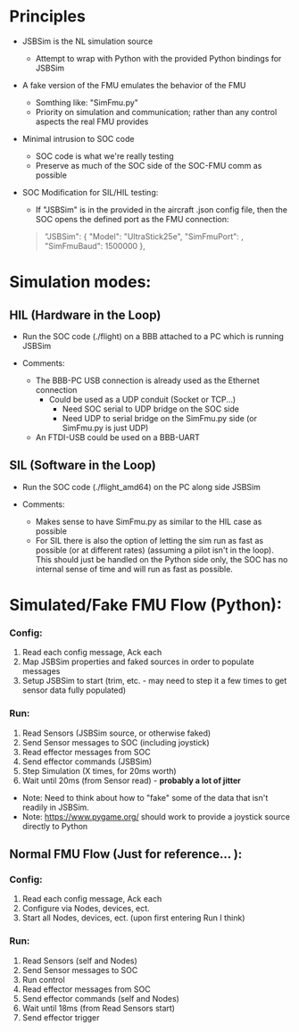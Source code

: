
# Principles
- JSBSim is the NL simulation source
	- Attempt to wrap with Python with the provided Python bindings for JSBSim
- A fake version of the FMU emulates the behavior of the FMU
	- Somthing like: "SimFmu.py"
	- Priority on simulation and communication; rather than any control aspects the real FMU provides
- Minimal intrusion to SOC code
	- SOC code is what we're really testing
	- Preserve as much of the SOC side of the SOC-FMU comm as possible

- SOC Modification for SIL/HIL testing:
	- If "JSBSim" is in the provided in the aircraft .json config file, then the SOC opens the defined port as the FMU connection:
	> 	"JSBSim": {
			"Model": "UltraStick25e",
			"SimFmuPort": <port on SOC side>,
			"SimFmuBaud": 1500000
	> 		},

# Simulation modes:

## HIL (Hardware in the Loop)
- Run the SOC code (./flight) on a BBB attached to a PC which is running JSBSim

- Comments:
	- The BBB-PC USB connection is already used as the Ethernet connection
		- Could be used as a UDP conduit (Socket or TCP...)
			- Need SOC serial to UDP bridge on the SOC side
			- Need UDP to serial bridge on the SimFmu.py side (or SimFmu.py is just UDP)
	- An FTDI-USB could be used on a BBB-UART


## SIL (Software in the Loop)
- Run the SOC code (./flight_amd64) on the PC along side JSBSim

- Comments:
	- Makes sense to have SimFmu.py as similar to the HIL case as possible
	- For SIL there is also the option of letting the sim run as fast as possible (or at different rates) (assuming a pilot isn't in the loop). This should just be handled on the Python side only, the SOC has no internal sense of time and will run as fast as possible.

# Simulated/Fake FMU Flow (Python):
### Config:
1. Read each config message, Ack each
2. Map JSBSim properties and faked sources in order to populate messages
3. Setup JSBSim to start (trim, etc. - may need to step it a few times to get sensor data fully populated)

### Run:
1. Read Sensors (JSBSim source, or otherwise faked)
2. Send Sensor messages to SOC (including joystick)
3. Read effector messages from SOC
4. Send effector commands (JSBSim)
5. Step Simulation (X times, for 20ms worth)
6. Wait until 20ms (from Sensor read) - **probably a lot of jitter**

- Note: Need to think about how to "fake" some of the data that isn't readily in JSBSim.
- Note: https://www.pygame.org/ should work to provide a joystick source directly to Python

## Normal FMU Flow (Just for reference... ):
### Config:
1. Read each config message, Ack each
2. Configure via Nodes, devices, ect.
3. Start all Nodes, devices, ect. (upon first entering Run I think)
### Run:
1. Read Sensors (self and Nodes)
2. Send Sensor messages to SOC
3. Run control
4. Read effector messages from SOC
5. Send effector commands (self and Nodes)
6. Wait until 18ms (from Read Sensors start)
7. Send effector trigger
